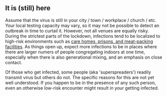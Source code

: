 ## It is (still) here

Assume that the virus is still in your city / town / workplace / church / etc. Your local testing capacity may vary, so it may not be possible to detect an outbreak in time to curtail it. However, not all venues are equally risky. During the strictest parts of the lockdown, infections tend to be localized to high-risk environments such as [care homes, prisons, and meat-packing facilities](https://www.vox.com/future-perfect/2020/5/1/21239396/covid-19-meatpacking-prison-jail-moral). As things open up, expect more infections to be in places where there are larger numers of people congregating indoors at one time, especially when there is also generational mixing, and an emphasis on close contact. 

Of those who get infected, some people (aka 'superspreaders') readily transmit virus but others do not. The specific reasons for this are not yet well understood. If you happen to be in the presence of any such person, even an otherwise low-risk encounter might result in your getting infected.
